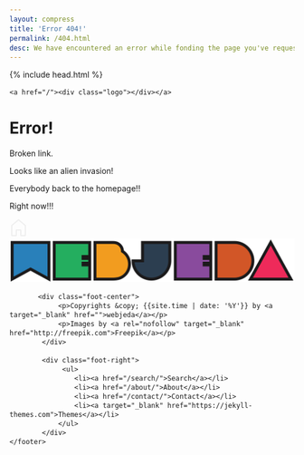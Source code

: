 ```yaml
---
layout: compress
title: 'Error 404!'
permalink: /404.html
desc: We have encountered an error while fonding the page you've requested for. Please use search option.
---
```


<html lang="en-US"> 
    {% include head.html %}
      <!-- CSS -->
<link rel="stylesheet" href="/css/error.css">

<body id="top">
  
    <a href="/"><div class="logo"></div></a>
    
<div class="error">
     <h1>Error!</h1>
     <p>Broken link.</p>
     <p>Looks like an alien invasion!</p>
     <p>Everybody back to the homepage!!</p>
     <p>Right now!!!</p>
<a href="/"><svg id="i-home" viewBox="0 0 32 32" width="32" height="32" fill="none" stroke="#eee" stroke-linecap="round" stroke-linejoin="round" stroke-width="2"><path d="M12 20 L12 30 4 30 4 12 16 2 28 12 28 30 20 30 20 20 Z" /></svg></a>   
</div>    
    <footer>
          <div class="foot-left">
                <a href="#top"><img class="logo-wj" src="/img/webjeda-no-op.svg" alt="webjeda"></a>
          </div>
          
           <div class="foot-center">
                <p>Copyrights &copy; {{site.time | date: '%Y'}} by <a target="_blank" href="">webjeda</a></p>
                <p>Images by <a rel="nofollow" target="_blank" href="http://freepik.com">Freepik</a></p>
            </div>
            
            <div class="foot-right">
                 <ul>
                    <li><a href="/search/">Search</a></li>
                    <li><a href="/about/">About</a></li>
                    <li><a href="/contact/">Contact</a></li>
                    <li><a target="_blank" href="https://jekyll-themes.com">Themes</a></li>
                </ul>
            </div>
    </footer>

               
</body>
</html>




